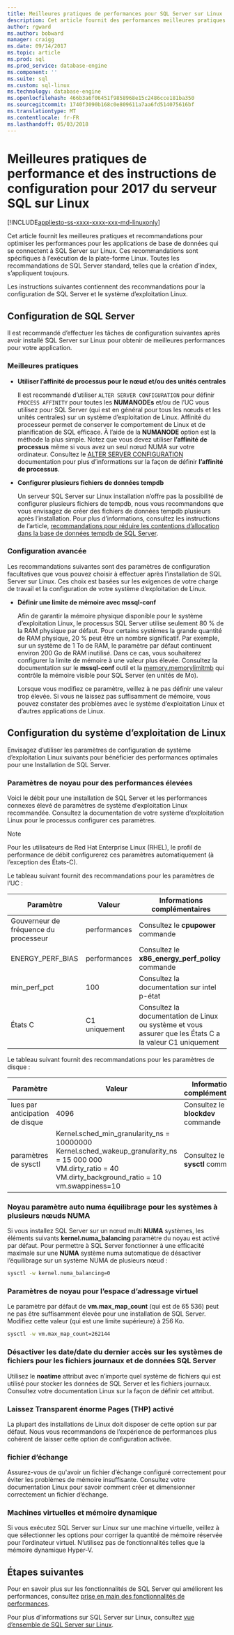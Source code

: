 ```yaml
---
title: Meilleures pratiques de performances pour SQL Server sur Linux | Documents Microsoft
description: Cet article fournit des performances meilleures pratiques et des instructions pour l’exécution de SQL Server 2017 sur Linux.
author: rgward
ms.author: bobward
manager: craigg
ms.date: 09/14/2017
ms.topic: article
ms.prod: sql
ms.prod_service: database-engine
ms.component: ''
ms.suite: sql
ms.custom: sql-linux
ms.technology: database-engine
ms.openlocfilehash: 466b3a6f06451f9858968e15c2486cce181ba350
ms.sourcegitcommit: 1740f3090b168c0e809611a7aa6fd514075616bf
ms.translationtype: MT
ms.contentlocale: fr-FR
ms.lasthandoff: 05/03/2018
---
```

# <a name="performance-best-practices-and-configuration-guidelines-for-sql-server-2017-on-linux"></a>Meilleures pratiques de performance et des instructions de configuration pour 2017 du serveur SQL sur Linux

[!INCLUDE[appliesto-ss-xxxx-xxxx-xxx-md-linuxonly](../includes/appliesto-ss-xxxx-xxxx-xxx-md-linuxonly.md)]

Cet article fournit les meilleures pratiques et recommandations pour optimiser les performances pour les applications de base de données qui se connectent à SQL Server sur Linux. Ces recommandations sont spécifiques à l’exécution de la plate-forme Linux. Toutes les recommandations de SQL Server standard, telles que la création d’index, s’appliquent toujours.

Les instructions suivantes contiennent des recommandations pour la configuration de SQL Server et le système d’exploitation Linux.

## <a name="sql-server-configuration"></a>Configuration de SQL Server

Il est recommandé d’effectuer les tâches de configuration suivantes après avoir installé SQL Server sur Linux pour obtenir de meilleures performances pour votre application.

### <a name="best-practices"></a>Meilleures pratiques

- **Utiliser l’affinité de processus pour le nœud et/ou des unités centrales**

   Il est recommandé d’utiliser `ALTER SERVER CONFIGURATION` pour définir `PROCESS AFFINITY` pour toutes les **NUMANODEs** et/ou de l’UC vous utilisez pour SQL Server (qui est en général pour tous les nœuds et les unités centrales) sur un système d’exploitation de Linux. Affinité du processeur permet de conserver le comportement de Linux et de planification de SQL efficace. À l’aide de la **NUMANODE** option est la méthode la plus simple. Notez que vous devez utiliser **l’affinité de processus** même si vous avez un seul nœud NUMA sur votre ordinateur.  Consultez le [ALTER SERVER CONFIGURATION](../t-sql/statements/alter-server-configuration-transact-sql.md) documentation pour plus d’informations sur la façon de définir **l’affinité de processus**.

- **Configurer plusieurs fichiers de données tempdb**

   Un serveur SQL Server sur Linux installation n’offre pas la possibilité de configurer plusieurs fichiers de tempdb, nous vous recommandons que vous envisagez de créer des fichiers de données tempdb plusieurs après l’installation. Pour plus d’informations, consultez les instructions de l’article, [recommandations pour réduire les contentions d’allocation dans la base de données tempdb de SQL Server](https://support.microsoft.com/en-us/help/2154845/recommendations-to-reduce-allocation-contention-in-sql-server-tempdb-d).

### <a name="advanced-configuration"></a>Configuration avancée

Les recommandations suivantes sont des paramètres de configuration facultatives que vous pouvez choisir à effectuer après l’installation de SQL Server sur Linux. Ces choix est basées sur les exigences de votre charge de travail et la configuration de votre système d’exploitation de Linux.

- **Définir une limite de mémoire avec mssql-conf**

   Afin de garantir la mémoire physique disponible pour le système d’exploitation Linux, le processus SQL Server utilise seulement 80 % de la RAM physique par défaut. Pour certains systèmes la grande quantité de RAM physique, 20 % peut être un nombre significatif. Par exemple, sur un système de 1 To de RAM, le paramètre par défaut continuent environ 200 Go de RAM inutilisé. Dans ce cas, vous souhaiterez configurer la limite de mémoire à une valeur plus élevée. Consultez la documentation sur le **mssql-conf** outil et la [memory.memorylimitmb](sql-server-linux-configure-mssql-conf.md#memorylimit) qui contrôle la mémoire visible pour SQL Server (en unités de Mo).

   Lorsque vous modifiez ce paramètre, veillez à ne pas définir une valeur trop élevée. Si vous ne laissez pas suffisamment de mémoire, vous pouvez constater des problèmes avec le système d’exploitation Linux et d’autres applications de Linux.

## <a name="linux-os-configuration"></a>Configuration du système d’exploitation de Linux

Envisagez d’utiliser les paramètres de configuration de système d’exploitation Linux suivants pour bénéficier des performances optimales pour une Installation de SQL Server.

### <a name="kernel-settings-for-high-performance"></a>Paramètres de noyau pour des performances élevées
Voici le débit pour une installation de SQL Server et les performances connexes élevé de paramètres de système d’exploitation Linux recommandée. Consultez la documentation de votre système d’exploitation Linux pour le processus configurer ces paramètres.



> [!Note]
> Pour les utilisateurs de Red Hat Enterprise Linux (RHEL), le profil de performance de débit configurerez ces paramètres automatiquement (à l’exception des États-C).

Le tableau suivant fournit des recommandations pour les paramètres de l’UC :

| Paramètre | Valeur | Informations complémentaires |
|---|---|---|
| Gouverneur de fréquence du processeur | performances | Consultez le **cpupower** commande |
| ENERGY_PERF_BIAS | performances | Consultez le **x86_energy_perf_policy** commande |
| min_perf_pct | 100 | Consultez la documentation sur intel p-état |
| États C | C1 uniquement | Consultez la documentation de Linux ou système et vous assurer que les États C a la valeur C1 uniquement |

Le tableau suivant fournit des recommandations pour les paramètres de disque :

| Paramètre | Valeur | Informations complémentaires |
|---|---|---|
| lues par anticipation de disque | 4096 | Consultez le **blockdev** commande |
| paramètres de sysctl | Kernel.sched_min_granularity_ns = 10000000<br/>Kernel.sched_wakeup_granularity_ns = 15 000 000<br/>VM.dirty_ratio = 40<br/>VM.dirty_background_ratio = 10<br/>vm.swappiness=10 | Consultez le **sysctl** commande |

### <a name="kernel-setting-auto-numa-balancing-for-multi-node-numa-systems"></a>Noyau paramètre auto numa équilibrage pour les systèmes à plusieurs nœuds NUMA

Si vous installez SQL Server sur un nœud multi **NUMA** systèmes, les éléments suivants **kernel.numa_balancing** paramètre du noyau est activé par défaut. Pour permettre à SQL Server fonctionner à une efficacité maximale sur une **NUMA** système numa automatique de désactiver l’équilibrage sur un système NUMA de plusieurs nœud :

```bash
sysctl -w kernel.numa_balancing=0
```

### <a name="kernel-settings-for-virtual-address-space"></a>Paramètres de noyau pour l’espace d’adressage virtuel

Le paramètre par défaut de **vm.max_map_count** (qui est de 65 536) peut ne pas être suffisamment élevée pour une installation de SQL Server. Modifiez cette valeur (qui est une limite supérieure) à 256 Ko.

```bash
sysctl -w vm.max_map_count=262144
```

### <a name="disable-last-accessed-datetime-on-file-systems-for-sql-server-data-and-log-files"></a>Désactiver les date/date du dernier accès sur les systèmes de fichiers pour les fichiers journaux et de données SQL Server

Utilisez le **noatime** attribut avec n’importe quel système de fichiers qui est utilisé pour stocker les données de SQL Server et les fichiers journaux. Consultez votre documentation Linux sur la façon de définir cet attribut.

### <a name="leave-transparent-huge-pages-thp-enabled"></a>Laissez Transparent énorme Pages (THP) activé

La plupart des installations de Linux doit disposer de cette option sur par défaut. Nous vous recommandons de l’expérience de performances plus cohérent de laisser cette option de configuration activée.

### <a name="swapfile"></a>fichier d’échange

Assurez-vous de qu'avoir un fichier d’échange configuré correctement pour éviter les problèmes de mémoire insuffisante. Consultez votre documentation Linux pour savoir comment créer et dimensionner correctement un fichier d’échange.

### <a name="virtual-machines-and-dynamic-memory"></a>Machines virtuelles et mémoire dynamique

Si vous exécutez SQL Server sur Linux sur une machine virtuelle, veillez à que sélectionner les options pour corriger la quantité de mémoire réservée pour l’ordinateur virtuel. N’utilisez pas de fonctionnalités telles que la mémoire dynamique Hyper-V.

## <a name="next-steps"></a>Étapes suivantes

Pour en savoir plus sur les fonctionnalités de SQL Server qui améliorent les performances, consultez [prise en main des fonctionnalités de performances](sql-server-linux-performance-get-started.md).

Pour plus d’informations sur SQL Server sur Linux, consultez [vue d’ensemble de SQL Server sur Linux](sql-server-linux-overview.md).

